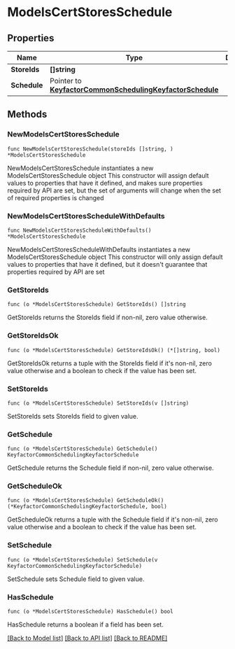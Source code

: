 # ModelsCertStoresSchedule

## Properties

Name | Type | Description | Notes
------------ | ------------- | ------------- | -------------
**StoreIds** | **[]string** |  | 
**Schedule** | Pointer to [**KeyfactorCommonSchedulingKeyfactorSchedule**](KeyfactorCommonSchedulingKeyfactorSchedule.md) |  | [optional] 

## Methods

### NewModelsCertStoresSchedule

`func NewModelsCertStoresSchedule(storeIds []string, ) *ModelsCertStoresSchedule`

NewModelsCertStoresSchedule instantiates a new ModelsCertStoresSchedule object
This constructor will assign default values to properties that have it defined,
and makes sure properties required by API are set, but the set of arguments
will change when the set of required properties is changed

### NewModelsCertStoresScheduleWithDefaults

`func NewModelsCertStoresScheduleWithDefaults() *ModelsCertStoresSchedule`

NewModelsCertStoresScheduleWithDefaults instantiates a new ModelsCertStoresSchedule object
This constructor will only assign default values to properties that have it defined,
but it doesn't guarantee that properties required by API are set

### GetStoreIds

`func (o *ModelsCertStoresSchedule) GetStoreIds() []string`

GetStoreIds returns the StoreIds field if non-nil, zero value otherwise.

### GetStoreIdsOk

`func (o *ModelsCertStoresSchedule) GetStoreIdsOk() (*[]string, bool)`

GetStoreIdsOk returns a tuple with the StoreIds field if it's non-nil, zero value otherwise
and a boolean to check if the value has been set.

### SetStoreIds

`func (o *ModelsCertStoresSchedule) SetStoreIds(v []string)`

SetStoreIds sets StoreIds field to given value.


### GetSchedule

`func (o *ModelsCertStoresSchedule) GetSchedule() KeyfactorCommonSchedulingKeyfactorSchedule`

GetSchedule returns the Schedule field if non-nil, zero value otherwise.

### GetScheduleOk

`func (o *ModelsCertStoresSchedule) GetScheduleOk() (*KeyfactorCommonSchedulingKeyfactorSchedule, bool)`

GetScheduleOk returns a tuple with the Schedule field if it's non-nil, zero value otherwise
and a boolean to check if the value has been set.

### SetSchedule

`func (o *ModelsCertStoresSchedule) SetSchedule(v KeyfactorCommonSchedulingKeyfactorSchedule)`

SetSchedule sets Schedule field to given value.

### HasSchedule

`func (o *ModelsCertStoresSchedule) HasSchedule() bool`

HasSchedule returns a boolean if a field has been set.


[[Back to Model list]](../README.md#documentation-for-models) [[Back to API list]](../README.md#documentation-for-api-endpoints) [[Back to README]](../README.md)


